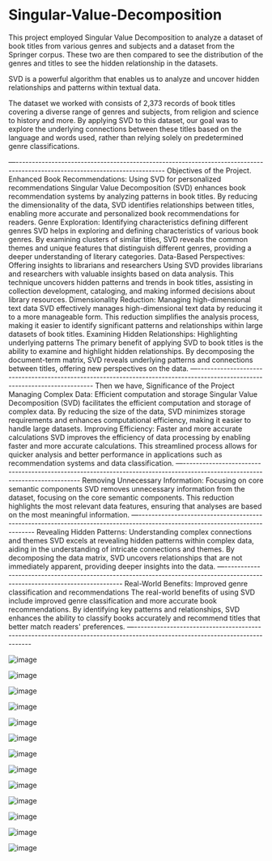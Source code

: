 # Singular-Value-Decomposition


This project employed Singular Value Decomposition to analyze a dataset of book titles from various genres and subjects and a dataset from the Springer corpus. These two are then compared to see the distribution of the genres and titles to see the hidden relationship in the datasets.

SVD is a powerful algorithm that enables us to analyze and uncover hidden relationships and patterns within textual data.

The dataset we worked with consists of 2,373 records of book titles covering a diverse range of genres and subjects, from religion and science to history and more.
By applying SVD to this dataset, our goal was to explore the underlying connections between these titles based on the language and words used, rather than relying solely on predetermined genre classifications.

—----------------------------------------------------------------------------------------------------------------------------
Objectives of the Project. 
Enhanced Book Recommendations: Using SVD for personalized recommendations Singular Value Decomposition (SVD) enhances book recommendation systems by analyzing patterns in book titles. By reducing the dimensionality of the data, SVD identifies relationships between titles, enabling more accurate and personalized book recommendations for readers.
Genre Exploration: Identifying characteristics defining different genres SVD helps in exploring and defining characteristics of various book genres. By examining clusters of similar titles, SVD reveals the common themes and unique features that distinguish different genres, providing a deeper understanding of literary categories.
Data-Based Perspectives: Offering insights to librarians and researchers Using SVD provides librarians and researchers with valuable insights based on data analysis. This technique uncovers hidden patterns and trends in book titles, assisting in collection development, cataloging, and making informed decisions about library resources.
Dimensionality Reduction: Managing high-dimensional text data SVD effectively manages high-dimensional text data by reducing it to a more manageable form. This reduction simplifies the analysis process, making it easier to identify significant patterns and relationships within large datasets of book titles.
Examining Hidden Relationships: Highlighting underlying patterns The primary benefit of applying SVD to book titles is the ability to examine and highlight hidden relationships. By decomposing the document-term matrix, SVD reveals underlying patterns and connections between titles, offering new perspectives on the data.
—----------------------------------------------------------------------------------------------------------------------------
Then we have, Significance of the Project
Managing Complex Data: Efficient computation and storage
Singular Value Decomposition (SVD) facilitates the efficient computation and storage of complex data. By reducing the size of the data, SVD minimizes storage requirements and enhances computational efficiency, making it easier to handle large datasets.
Improving Efficiency: Faster and more accurate calculations
SVD improves the efficiency of data processing by enabling faster and more accurate calculations. This streamlined process allows for quicker analysis and better performance in applications such as recommendation systems and data classification.
—----------------------------------------------------------------------------------------------------------------------------
Removing Unnecessary Information: Focusing on core semantic components
SVD removes unnecessary information from the dataset, focusing on the core semantic components. This reduction highlights the most relevant data features, ensuring that analyses are based on the most meaningful information.
—----------------------------------------------------------------------------------------------------------------------------
Revealing Hidden Patterns: Understanding complex connections and themes
SVD excels at revealing hidden patterns within complex data, aiding in the understanding of intricate connections and themes. By decomposing the data matrix, SVD uncovers relationships that are not immediately apparent, providing deeper insights into the data.
—----------------------------------------------------------------------------------------------------------------------------
Real-World Benefits: Improved genre classification and recommendations
The real-world benefits of using SVD include improved genre classification and more accurate book recommendations. By identifying key patterns and relationships, SVD enhances the ability to classify books accurately and recommend titles that better match readers' preferences.
—----------------------------------------------------------------------------------------------------------------------------


![image](https://github.com/user-attachments/assets/ac7c348d-8056-40da-8e65-3afb89d1f0ed)

![image](https://github.com/user-attachments/assets/57ac4900-c34b-4332-b9c4-aed21d35ff9c)

![image](https://github.com/user-attachments/assets/f295ded7-178c-4ea3-8ca5-908bd7ced47f)

![image](https://github.com/user-attachments/assets/34fe7870-8099-4b2e-93fd-deef8d925306)

![image](https://github.com/user-attachments/assets/85dada50-3f04-40df-a2fb-87a1b66b80a7)

![image](https://github.com/user-attachments/assets/26cc9400-2c25-4a41-a96a-1c4daa425596)

![image](https://github.com/user-attachments/assets/7d000add-a7d4-4589-bdc7-ed52efc6b964)

![image](https://github.com/user-attachments/assets/e602649f-4421-4b94-805d-c20bcd0542b0)

![image](https://github.com/user-attachments/assets/7189b336-83d3-4f07-a036-34c7db20cffa)

![image](https://github.com/user-attachments/assets/30f19edd-9419-4c9f-af1d-810089299cae)

![image](https://github.com/user-attachments/assets/752f18aa-c015-4fed-9652-d4448556dff2)

![image](https://github.com/user-attachments/assets/86fe6b21-cb33-49ce-9738-e2aed878bbe6)

![image](https://github.com/user-attachments/assets/4eee51b1-2db1-4956-a864-fbc19de60c0a)

